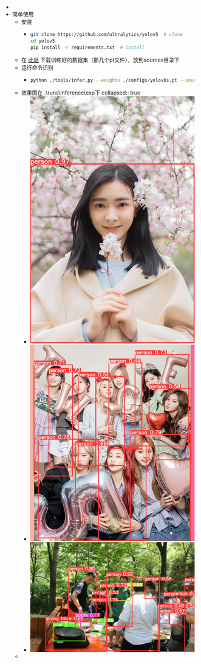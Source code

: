 -
- 简单使用
	- 安装
		- ```sh
		  git clone https://github.com/ultralytics/yolov5  # clone
		  cd yolov5
		  pip install -r requirements.txt  # install
		  ```
	- 在 [此处](https://github.com/meituan/YOLOv6/releases/tag/0.1.0) 下载训练好的数据集（那几个pt文件），放到sources目录下
	- 运行命令识别
		- ```sh
		  python ./tools/infer.py --weights ./configs/yolov6s.pt --source ./source/001.jpg
		  ```
	- 效果图在 .\runs\inference\exp下
	  collapsed:: true
		- ![img.jpg](../assets/img_1656401729129_0.jpg)
		- ![002.jpg](../assets/002_1656401714172_0.jpg)
		- ![001.jpg](../assets/001_1656401761623_0.jpg)
	-